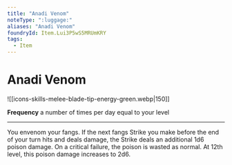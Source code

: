 ```yaml
---
title: "Anadi Venom"
noteType: ":luggage:"
aliases: "Anadi Venom"
foundryId: Item.Lui3P5wS5MRUmKRY
tags:
  - Item
---
```


# Anadi Venom
![[icons-skills-melee-blade-tip-energy-green.webp|150]]

**Frequency** a number of times per day equal to your level

* * *

You envenom your fangs. If the next fangs Strike you make before the end of your turn hits and deals damage, the Strike deals an additional 1d6 poison damage. On a critical failure, the poison is wasted as normal. At 12th level, this poison damage increases to 2d6.
